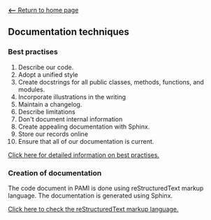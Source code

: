 [__<--__ Return to home page](index.html)

## Documentation techniques

### Best practises

1. Describe our code.
2. Adopt a unified style
3. Create docstrings for all public classes, methods, functions, and modules.
4. Incorporate illustrations in the writing
5. Maintain a changelog.
6. Describe limitations
7. Don't document internal information
8. Create appealing documentation with Sphinx.
9. Store our records online
10. Ensure that all of our documentation is current.

[Click here for detailed information on best practises.](https://www.javatpoint.com/python-documentation-best-practices)
### Creation of documentation

The code document in PAMI is done using reStructuredText markup language. The documentation is generated using Sphinx.

[Click here to check the reStructuredText markup language.](https://www.sphinx-doc.org/ja/master/usage/restructuredtext/basics.html)
